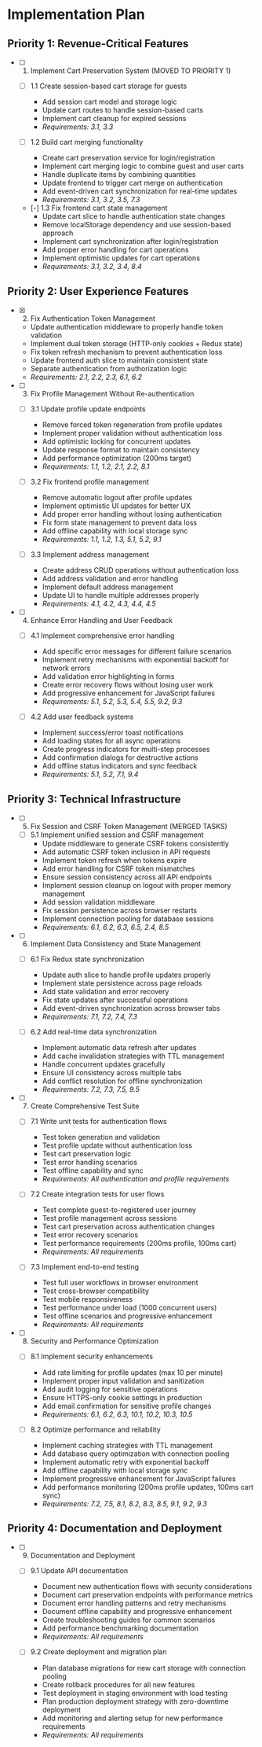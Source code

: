 # Implementation Plan

## Priority 1: Revenue-Critical Features

- [ ] 1. Implement Cart Preservation System (MOVED TO PRIORITY 1)
  - [ ] 1.1 Create session-based cart storage for guests
    - Add session cart model and storage logic
    - Update cart routes to handle session-based carts
    - Implement cart cleanup for expired sessions
    - _Requirements: 3.1, 3.3_

  - [ ] 1.2 Build cart merging functionality
    - Create cart preservation service for login/registration
    - Implement cart merging logic to combine guest and user carts
    - Handle duplicate items by combining quantities
    - Update frontend to trigger cart merge on authentication
    - Add event-driven cart synchronization for real-time updates
    - _Requirements: 3.1, 3.2, 3.5, 7.3_

  - [-] 1.3 Fix frontend cart state management
    - Update cart slice to handle authentication state changes
    - Remove localStorage dependency and use session-based approach
    - Implement cart synchronization after login/registration
    - Add proper error handling for cart operations
    - Implement optimistic updates for cart operations
    - _Requirements: 3.1, 3.2, 3.4, 8.4_

## Priority 2: User Experience Features

- [x] 2. Fix Authentication Token Management
  - Update authentication middleware to properly handle token validation
  - Implement dual token storage (HTTP-only cookies + Redux state)
  - Fix token refresh mechanism to prevent authentication loss
  - Update frontend auth slice to maintain consistent state
  - Separate authentication from authorization logic
  - _Requirements: 2.1, 2.2, 2.3, 6.1, 6.2_

- [ ] 3. Fix Profile Management Without Re-authentication
  - [ ] 3.1 Update profile update endpoints
    - Remove forced token regeneration from profile updates
    - Implement proper validation without authentication loss
    - Add optimistic locking for concurrent updates
    - Update response format to maintain consistency
    - Add performance optimization (200ms target)
    - _Requirements: 1.1, 1.2, 2.1, 2.2, 8.1_

  - [ ] 3.2 Fix frontend profile management
    - Remove automatic logout after profile updates
    - Implement optimistic UI updates for better UX
    - Add proper error handling without losing authentication
    - Fix form state management to prevent data loss
    - Add offline capability with local storage sync
    - _Requirements: 1.1, 1.2, 1.3, 5.1, 5.2, 9.1_

  - [ ] 3.3 Implement address management
    - Create address CRUD operations without authentication loss
    - Add address validation and error handling
    - Implement default address management
    - Update UI to handle multiple addresses properly
    - _Requirements: 4.1, 4.2, 4.3, 4.4, 4.5_

- [ ] 4. Enhance Error Handling and User Feedback
  - [ ] 4.1 Implement comprehensive error handling
    - Add specific error messages for different failure scenarios
    - Implement retry mechanisms with exponential backoff for network errors
    - Add validation error highlighting in forms
    - Create error recovery flows without losing user work
    - Add progressive enhancement for JavaScript failures
    - _Requirements: 5.1, 5.2, 5.3, 5.4, 5.5, 9.2, 9.3_

  - [ ] 4.2 Add user feedback systems
    - Implement success/error toast notifications
    - Add loading states for all async operations
    - Create progress indicators for multi-step processes
    - Add confirmation dialogs for destructive actions
    - Add offline status indicators and sync feedback
    - _Requirements: 5.1, 5.2, 7.1, 9.4_

## Priority 3: Technical Infrastructure

- [ ] 5. Fix Session and CSRF Token Management (MERGED TASKS)
  - [ ] 5.1 Implement unified session and CSRF management
    - Update middleware to generate CSRF tokens consistently
    - Add automatic CSRF token inclusion in API requests
    - Implement token refresh when tokens expire
    - Add error handling for CSRF token mismatches
    - Ensure session consistency across all API endpoints
    - Implement session cleanup on logout with proper memory management
    - Add session validation middleware
    - Fix session persistence across browser restarts
    - Implement connection pooling for database sessions
    - _Requirements: 6.1, 6.2, 6.3, 6.5, 2.4, 8.5_

- [ ] 6. Implement Data Consistency and State Management
  - [ ] 6.1 Fix Redux state synchronization
    - Update auth slice to handle profile updates properly
    - Implement state persistence across page reloads
    - Add state validation and error recovery
    - Fix state updates after successful operations
    - Add event-driven synchronization across browser tabs
    - _Requirements: 7.1, 7.2, 7.4, 7.3_

  - [ ] 6.2 Add real-time data synchronization
    - Implement automatic data refresh after updates
    - Add cache invalidation strategies with TTL management
    - Handle concurrent updates gracefully
    - Ensure UI consistency across multiple tabs
    - Add conflict resolution for offline synchronization
    - _Requirements: 7.2, 7.3, 7.5, 9.5_

- [ ] 7. Create Comprehensive Test Suite
  - [ ] 7.1 Write unit tests for authentication flows
    - Test token generation and validation
    - Test profile update without authentication loss
    - Test cart preservation logic
    - Test error handling scenarios
    - Test offline capability and sync
    - _Requirements: All authentication and profile requirements_

  - [ ] 7.2 Create integration tests for user flows
    - Test complete guest-to-registered user journey
    - Test profile management across sessions
    - Test cart preservation across authentication changes
    - Test error recovery scenarios
    - Test performance requirements (200ms profile, 100ms cart)
    - _Requirements: All requirements_

  - [ ] 7.3 Implement end-to-end testing
    - Test full user workflows in browser environment
    - Test cross-browser compatibility
    - Test mobile responsiveness
    - Test performance under load (1000 concurrent users)
    - Test offline scenarios and progressive enhancement
    - _Requirements: All requirements_

- [ ] 8. Security and Performance Optimization
  - [ ] 8.1 Implement security enhancements
    - Add rate limiting for profile updates (max 10 per minute)
    - Implement proper input validation and sanitization
    - Add audit logging for sensitive operations
    - Ensure HTTPS-only cookie settings in production
    - Add email confirmation for sensitive profile changes
    - _Requirements: 6.1, 6.2, 6.3, 10.1, 10.2, 10.3, 10.5_

  - [ ] 8.2 Optimize performance and reliability
    - Implement caching strategies with TTL management
    - Add database query optimization with connection pooling
    - Implement automatic retry with exponential backoff
    - Add offline capability with local storage sync
    - Implement progressive enhancement for JavaScript failures
    - Add performance monitoring (200ms profile updates, 100ms cart sync)
    - _Requirements: 7.2, 7.5, 8.1, 8.2, 8.3, 8.5, 9.1, 9.2, 9.3_

## Priority 4: Documentation and Deployment

- [ ] 9. Documentation and Deployment
  - [ ] 9.1 Update API documentation
    - Document new authentication flows with security considerations
    - Document cart preservation endpoints with performance metrics
    - Document error handling patterns and retry mechanisms
    - Document offline capability and progressive enhancement
    - Create troubleshooting guides for common scenarios
    - Add performance benchmarking documentation
    - _Requirements: All requirements_

  - [ ] 9.2 Create deployment and migration plan
    - Plan database migrations for new cart storage with connection pooling
    - Create rollback procedures for all new features
    - Test deployment in staging environment with load testing
    - Plan production deployment strategy with zero-downtime deployment
    - Add monitoring and alerting setup for new performance requirements
    - _Requirements: All requirements_